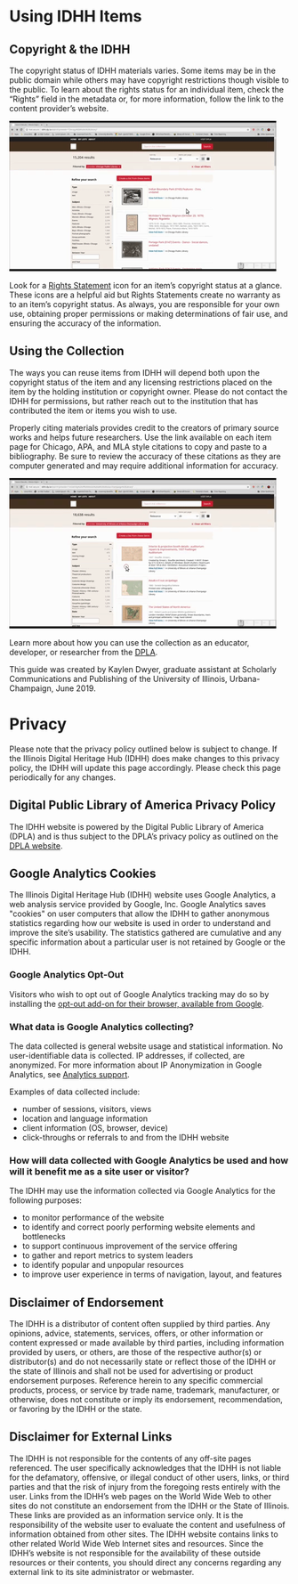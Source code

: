 # Using IDHH Items

## Copyright & the IDHH

The copyright status of IDHH materials varies. Some items may be in the public domain while others may have copyright restrictions though visible to the public. To learn about the rights status for an individual item, check the “Rights” field in the metadata or, for more information, follow the link to the content provider’s website.

![Animated GIF showing link to content provider's site](/static/local/illinois/go-to-extermal-link.gif "Where to find content provider's site link" )

Look for a [Rights Statement](https://rightsstatements.org/en/) icon for an item’s copyright status at a glance. These icons are a helpful aid but Rights Statements create no warranty as to an item’s copyright status. As always, you are responsible for your own use, obtaining proper permissions or making determinations of fair use, and ensuring the accuracy of the information.

## Using the Collection

The ways you can reuse items from IDHH will depend both upon the copyright status of the item and any licensing restrictions placed on the item by the holding institution or copyright owner. Please do not contact the IDHH for permissions, but rather reach out to the institution that has contributed the item or items you wish to use.

Properly citing materials provides credit to the creators of primary source works and helps future researchers. Use the link available on each item page for Chicago, APA, and MLA style citations to copy and paste to a bibliography. Be sure to review the accuracy of these citations as they are computer generated and may require additional information for accuracy.

![Animated GIF showing how to cite IDHH items](/static/local/illinois/cite-item.gif "How to cite IDHH items")

Learn more about how you can use the collection as an educator, developer, or researcher from the [DPLA](https://dp.la/guides).

This guide was created by Kaylen Dwyer, graduate assistant at Scholarly Communications and Publishing of the University of Illinois, Urbana-Champaign, June 2019.

# Privacy

Please note that the privacy policy outlined below is subject to change. If the Illinois Digital Heritage Hub (IDHH) does make changes to this privacy policy, the IDHH will update this page accordingly. Please check this page periodically for any changes.

## Digital Public Library of America Privacy Policy

The IDHH website is powered by the Digital Public Library of America (DPLA) and is thus subject to the DPLA’s privacy policy as outlined on the [DPLA website](https://dp.la/about/privacy-policy).

## Google Analytics Cookies

The Illinois Digital Heritage Hub (IDHH) website uses Google Analytics, a web analysis service provided by Google, Inc. Google Analytics saves "cookies" on user computers that allow the IDHH to gather anonymous statistics regarding how our website is used in order to understand and improve the site’s usability. The statistics gathered are cumulative and any specific information about a particular user is not retained by Google or the IDHH.

### Google Analytics Opt-Out

Visitors who wish to opt out of Google Analytics tracking may do so by installing the [opt-out add-on for their browser, available from Google](https://tools.google.com/dlpage/gaoptout).

### What data is Google Analytics collecting?

The data collected is general website usage and statistical information.
No user-identifiable data is collected. IP addresses, if collected, are anonymized. For more information about IP Anonymization in Google Analytics, see [Analytics support](https://support.google.com/analytics/answer/2763052).

Examples of data collected include:

- number of sessions, visitors, views
- location and language information
- client information (OS, browser, device)
- click-throughs or referrals to and from the IDHH website

### How will data collected with Google Analytics be used and how will it benefit me as a site user or visitor?

The IDHH may use the information collected via Google Analytics for the following purposes:

- to monitor performance of the website
- to identify and correct poorly performing website elements and bottlenecks
- to support continuous improvement of the service offering
- to gather and report metrics to system leaders
- to identify popular and unpopular resources
- to improve user experience in terms of navigation, layout, and features

## Disclaimer of Endorsement

The IDHH is a distributor of content often supplied by third parties. Any opinions, advice, statements, services, offers, or other information or content expressed or made available by third parties, including information provided by users, or others, are those of the respective author(s) or distributor(s) and do not necessarily state or reflect those of the IDHH or the state of Illinois and shall not be used for advertising or product endorsement purposes. Reference herein to any specific commercial products, process, or service by trade name, trademark, manufacturer, or otherwise, does not constitute or imply its endorsement, recommendation, or favoring by the IDHH or the state.

## Disclaimer for External Links

The IDHH is not responsible for the contents of any off-site pages referenced. The user specifically acknowledges that the IDHH is not liable for the defamatory, offensive, or illegal conduct of other users, links, or third parties and that the risk of injury from the foregoing rests entirely with the user. Links from the IDHH’s web pages on the World Wide Web to other sites do not constitute an endorsement from the IDHH or the State of Illinois. These links are provided as an information service only. It is the responsibility of the website user to evaluate the content and usefulness of information obtained from other sites. The IDHH website contains links to other related World Wide Web Internet sites and resources. Since the IDHH’s website is not responsible for the availability of these outside resources or their contents, you should direct any concerns regarding any external link to its site administrator or webmaster.
